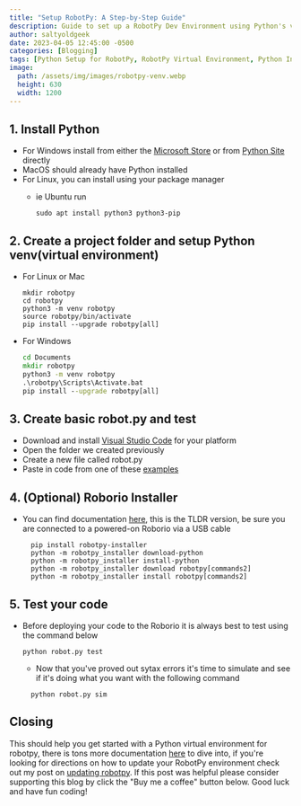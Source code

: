 ```yaml
---
title: "Setup RobotPy: A Step-by-Step Guide"
description: Guide to set up a RobotPy Dev Environment using Python's venv. Covers Python installation, Visual Studio Code & Roborio integration.
author: saltyoldgeek
date: 2023-04-05 12:45:00 -0500
categories: [Blogging]
tags: [Python Setup for RobotPy, RobotPy Virtual Environment, Python Installation Guide, 'robot.py Creation', Robotics Programming]
image:
  path: /assets/img/images/robotpy-venv.webp
  height: 630
  width: 1200
---
```



## 1. Install Python

- For Windows install from either the [Microsoft Store](https://apps.microsoft.com/detail/9pjpw5ldxlz5?hl=en-us&gl=US) or from [Python Site](https://www.python.org/downloads/windows/) directly
- MacOS should already have Python installed
- For Linux, you can install using your package manager
  - ie Ubuntu run

    ```shell
    sudo apt install python3 python3-pip
    ```

## 2. Create a project folder and setup Python venv(virtual environment)

- For Linux or Mac

    ```shell
    mkdir robotpy
    cd robotpy
    python3 -m venv robotpy
    source robotpy/bin/activate
    pip install --upgrade robotpy[all]
    ```

- For Windows

    ```cmd
    cd Documents
    mkdir robotpy
    python3 -m venv robotpy
    .\robotpy\Scripts\Activate.bat
    pip install --upgrade robotpy[all]
    ```

## 3. Create basic robot.py and test

- Download and install [Visual Studio Code](https://code.visualstudio.com/) for your platform
- Open the folder we created previously
- Create a new file called robot.py
- Paste in code from one of these [examples](https://github.com/robotpy/examples)

## 4. (Optional) Roborio Installer

- You can find documentation [here](https://robotpy.readthedocs.io/en/stable/install/packages.html#install-packages), this is the TLDR version, be sure you are connected to a powered-on Roborio via a USB cable

  ```shell
    pip install robotpy-installer
    python -m robotpy_installer download-python
    python -m robotpy_installer install-python
    python -m robotpy_installer download robotpy[commands2]
    python -m robotpy_installer install robotpy[commands2]
    ```

## 5. Test your code

- Before deploying your code to the Roborio it is always best to test using the command below

    ```shell
    python robot.py test
    ```

  - Now that you've proved out sytax errors it's time to simulate and see if it's doing what you want with the following command

  ```shell
    python robot.py sim
  ```

## Closing

This should help you get started with a Python virtual environment for robotpy, there is tons more documentation [here](https://robotpy.readthedocs.io/en/stable/index.html) to dive into, if you're looking for directions on how to update your RobotPy environment check out my post on [updating robotpy](https://www.saltyoldgeek.com/posts/robotpy-update/). If this post was helpful please consider supporting this blog by click the "Buy me a coffee" button below. Good luck and have fun coding!
